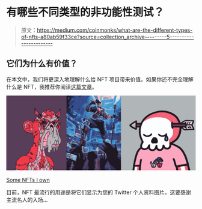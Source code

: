 # 有哪些不同类型的非功能性测试？

> 原文：<https://medium.com/coinmonks/what-are-the-different-types-of-nfts-a80ab59f33ce?source=collection_archive---------5----------------------->

## 它们为什么有价值？

在本文中，我们将更深入地理解什么给 NFT 项目带来价值。如果你还不完全理解什么是 NFT，我推荐你阅读[这篇文章](https://levelup.gitconnected.com/what-are-nfts-and-why-do-billionaires-love-them-153cb199ff89)。

![](img/5bced962662a977f528340519052685d.png)

[Some NFTs I own](https://opensea.io/AngSin)

目前，NFT 最流行的用途是将它们显示为您的 Twitter 个人资料图片。这要感谢主流名人的入场…